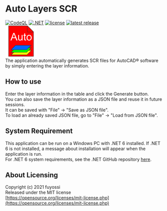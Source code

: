 # Auto Layers SCR
[![CodeQL](https://github.com/fuyossi/Auto-Layers-SCR/actions/workflows/codeql-analysis.yml/badge.svg)](https://github.com/fuyossi/Auto-Layers-SCR/actions/workflows/codeql-analysis.yml)
[![.NET](https://github.com/fuyossi/Auto-Layers-SCR/actions/workflows/dotnet.yml/badge.svg)](https://github.com/fuyossi/Auto-Layers-SCR/actions/workflows/dotnet.yml)
[![license](https://img.shields.io/github/license/fuyossi/Auto-Layers-SCR)](https://github.com/fuyossi/Auto-Layers-SCR/blob/main/LICENSE)
[![latest release](https://img.shields.io/github/v/release/fuyossi/Auto-Layers-SCR?label=latest%20release)](https://github.com/fuyossi/Auto-Layers-SCR/releases/latest)  
<img src="https://raw.githubusercontent.com/fuyossi/Auto-Layers-SCR/main/Auto%20Layers%20SCR/Resources/icon.png" width="100px">  
The application automatically generates SCR files for AutoCAD® software by simply entering the layer information.

## How to use
Enter the layer information in the table and click the Generate button.  
You can also save the layer information as a JSON file and reuse it in future sessions.  
It can be saved with "File" -> "Save as JSON file".  
To load an already saved JSON file, go to "File" -> "Load from JSON file".

## System Requirement
This application can be run on a Windows PC with .NET 6 installed. If .NET 6 is not installed, a message about installation will appear when the application is run.  
For .NET 6 system requirements, see the .NET GitHub repository [here](https://github.com/dotnet/core/blob/main/release-notes/6.0/supported-os.md).

## About Licensing
Copyright (c) 2021 fuyossi  
Released under the MIT license  
[https://opensource.org/licenses/mit-license.php](https://opensource.org/licenses/mit-license.php)
